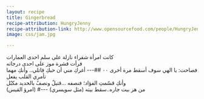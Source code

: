 ```yaml
---
layout: recipe
title: Gingerbread
recipe-attribution: HungryJenny
recipe-attribution-link: http://www.opensourcefood.com/people/HungryJenny/recipes/soft-christmas-gingerbread-cookies
image: css/jam.jpg

---
```


	
كانت امرأة شقراء نازلة على سلم احدى العمارات    
 فرأت قشرة موز على احدى درجاته    
 فصاحت:   يا الهي سوف أسقط مرة أخرى ٠٠
##---
أغركِ مني أن حبكِ قاتلي.. وأنكِ مهما تأمري القلب يفعل    
وأنكِ قسّمتِ الفؤاد؛ فنصفه ...قتيلٌ ونصفٌ بالحديد مكبّل    
 (امرؤ القيس)
 #---
 من هز بيت جاره..سقط بيته (مثل سويسري)
	

